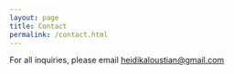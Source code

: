 ```yaml
---
layout: page
title: Contact
permalink: /contact.html
---
```


For all inquiries, please email [heidikaloustian@gmail.com](mailto:heidikaloustian@gmail.com)
